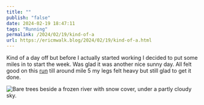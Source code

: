 ```yaml
---
title: ""
publish: "false"
date: 2024-02-19 18:47:11
tags: "Running"
permalink: /2024/02/19/kind-of-a
url: https://ericmwalk.blog/2024/02/19/kind-of-a.html
---
```


Kind of a day off but before I actually started working I decided to put some miles in to start the week. Was glad it was another nice sunny day. All felt good on this [run](https://strava.com/activities/10796171259) till around mile 5 my legs felt heavy but still glad to get it done.

![Bare trees beside a frozen river with snow cover, under a partly cloudy sky.](https://ericmwalk.blog/uploads/2024/img-7957.jpeg)